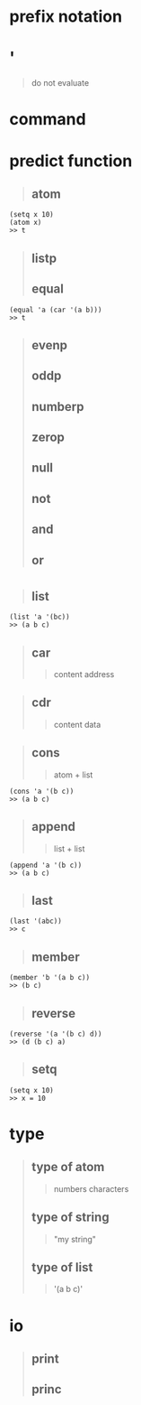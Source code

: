 # prefix notation

# '
> do not evaluate

# command
# predict function
> ## atom
```
(setq x 10)
(atom x)
>> t
```
> ## listp
> ## equal
```
(equal 'a (car '(a b)))
>> t
```
> ## evenp
> ## oddp
> ## numberp
> ## zerop
> ## null
> ## not
> ## and
> ## or

#
> ## list
```
(list 'a '(bc))
>> (a b c)
```
> ## car
>> content address

> ## cdr
>> content data

> ## cons
>> atom + list
```
(cons 'a '(b c))
>> (a b c)
```

> ## append
>> list + list
```
(append 'a '(b c))
>> (a b c)

```

> ## last
```
(last '(abc))
>> c
```

> ## member
```
(member 'b '(a b c))
>> (b c)
```
> ## reverse
```
(reverse '(a '(b c) d))
>> (d (b c) a)
```
> ## setq
```
(setq x 10)
>> x = 10
```

# type
> ## type of atom
>> numbers characters
> ## type of string
>> "my string"
> ## type of list
>> '(a b c)'

# io
> ## print
> ## princ
